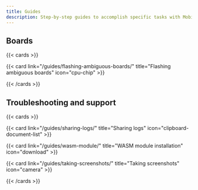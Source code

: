 ```yaml
---
title: Guides
description: Step-by-step guides to accomplish specific tasks with MobiFlight.
---
```


## Boards

{{< cards >}}

{{< card link="/guides/flashing-ambiguous-boards/" title="Flashing ambiguous boards" icon="cpu-chip" >}}

{{< /cards >}}

## Troubleshooting and support

{{< cards >}}

{{< card link="/guides/sharing-logs/" title="Sharing logs" icon="clipboard-document-list" >}}

{{< card link="/guides/wasm-module/" title="WASM module installation" icon="download" >}}

{{< card link="/guides/taking-screenshots/" title="Taking screenshots" icon="camera" >}}

{{< /cards >}}
